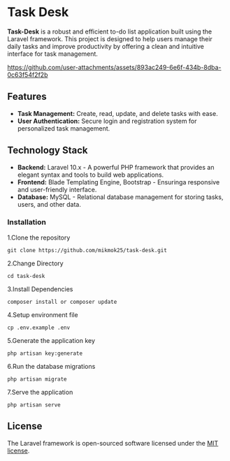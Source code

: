 # Task Desk

**Task-Desk** is a robust and efficient to-do list application built using the Laravel framework. This project is designed to help users manage their daily tasks and improve productivity by offering a clean and intuitive interface for task management.

https://github.com/user-attachments/assets/893ac249-6e6f-434b-8dba-0c63f54f2f2b

## Features
- **Task Management:** Create, read, update, and delete tasks with ease.
- **User Authentication:** Secure login and registration system for personalized task management.

## Technology Stack

- **Backend:** Laravel 10.x - A powerful PHP framework that provides an elegant syntax and tools to build web applications.
- **Frontend:** Blade Templating Engine, Bootstrap - Ensuringa responsive and user-friendly interface.
- **Database:** MySQL - Relational database management for storing tasks, users, and other data.

### Installation

1.Clone the repository
```
git clone https://github.com/mikmok25/task-desk.git
```

2.Change Directory
```
cd task-desk
```
3.Install Dependencies
```
composer install or composer update
```
4.Setup environment file
```
cp .env.example .env
```

5.Generate the application key
```
php artisan key:generate
```
6.Run the database migrations
```
php artisan migrate
```
7.Serve the application
```
php artisan serve
```





## License

The Laravel framework is open-sourced software licensed under the [MIT license](https://opensource.org/licenses/MIT).
